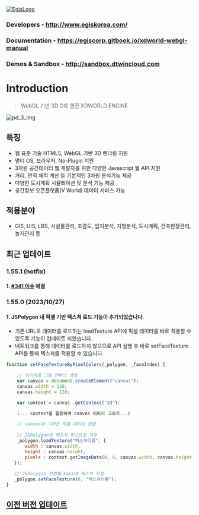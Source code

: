 [![EgisLogo](https://user-images.githubusercontent.com/82925313/160987075-ce7eada9-91ca-4b72-beb6-396e142f90a2.png)](http://www.egiskorea.com/)

### Developers - http://www.egiskorea.com/

### Documentation - https://egiscorp.gitbook.io/xdworld-webgl-manual

### Demos & Sandbox - http://sandbox.dtwincloud.com

# Introduction

> WebGL 기반 3D GIS 엔진 XDWORLD ENGINE

![pd_3_img](https://user-images.githubusercontent.com/82925313/160986727-f473c308-7881-4342-8c08-e31566d93a3b.png)

## 특징

-   웹 표준 기술 HTML5, WebGL 기반 3D 렌더링 지원
-   멀티 OS, 브라우저, No-Plugin 지원
-   3차원 공간데이터 웹 개발자를 위한 다양한 Javascript 웹 API 지원
-   거리, 면적 체적 계산 등 기본적인 3차원 분석기능 제공
-   다양한 도시계획 시뮬레이션 및 분석 기능 제공
-   공간정보 오픈플랫폼(V World) 데이터 서비스 가능

## 적용분야

-   GIS, UIS, LBS, 시설물관리, 조감도, 입지분석, 지형분석, 도시계획, 건축현장관리, 농지관리 등

## 최근 업데이트
### 1.55.1 (hotfix)
#### 1. [#341 이슈](https://github.com/EgisCorp/XDWorld/issues/341) 해결

### 1.55.0 (2023/10/27)
#### 1. JSPolygon 내 픽셀 기반 텍스쳐 로드 기능이 추가되었습니다.
 * 기존 URL로 데이터를 로드하는 loadTexture API에 픽셀 데이터를 바로 적용할 수 있도록 기능이 업데이트 되었습니다.
 * 네트워크를 통해 데이터를 로드하지 않으므로 API 실행 후 바로 setFaceTexture API를 통해 텍스쳐를 적용할 수 있습니다.
 ``` javascript
 function setFaceTextureByPixelColors(_polygon, _faceIndex) {

     // 이미지를 그릴 캔버스 생성
     var canvas = document.createElement("canvas");
     canvas.width = 128;
     canvas.height = 128;

     var context = canvas .getContext("2d");

     (... context를 활용하여 canvas 이미지 그리기...)

     // canvas에 그려진 픽셀 데이터 반환
     
     // JSPolygon의 텍스쳐 리스트로 저장
     _polygon.loadTexture("텍스쳐이름", {
        width : canvas.width,
        height : canvas.height,
        pixels : context.getImageData(0, 0, canvas.width, canvas.height).data
    });
    
    // JSPolygon 첫번째 Face에 텍스쳐 지정
    _polygon.setFaceTexture(0, "텍스쳐이름");
 }
```

## [이전 버전 업데이트](https://egiscorp.gitbook.io/xdworld-webgl-manual/release)

